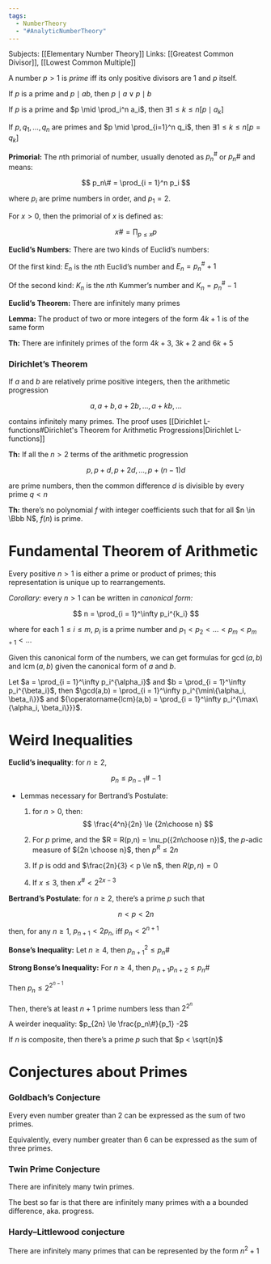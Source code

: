 ```yaml
---
tags:
  - NumberTheory
  - "#AnalyticNumberTheory"
---
```

Subjects: [[Elementary Number Theory]]
Links: [[Greatest Common Divisor]], [[Lowest Common Multiple]]

A number $p>1$ is _prime_ iff its only positive divisors are $1$ and $p$ itself.

If $p$ is a prime and $p\mid ab$, then $p\mid a \lor p \mid b$

If $p$ is a prime and $p \mid \prod_i^n a_i$, then $\exists 1 \le k\le n[p \mid a_k]$

If $p , q_1, \dots, q_n$ are primes and $p \mid \prod_{i=1}^n q_i$, then $\exists 1 \le k\le n[p = q_k]$

**Primorial:** The $n$th primorial of number, usually denoted as $p_n^\#$ or $p_n\#$ and means:

$$ p_n\# = \prod_{i = 1}^n p_i $$

where $p_i$ are prime numbers in order, and $p_1 = 2$.

For $x >0$, then the primorial of $x$ is defined as:

$$ x\#=\prod_{p \le x} p $$

**Euclid’s Numbers:** There are two kinds of Euclid’s numbers:

Of the first kind: $E_n$ is the $n$th Euclid’s number and $E_n = p_n^\# +1$

Of the second kind: $K_n$ is the $n$th Kummer’s number and $K_n = p_n^\# -1$

**Euclid’s Theorem:** There are infinitely many primes

**Lemma:** The product of two or more integers of the form $4k+1$ is of the same form

**Th:** There are infinitely primes of the form $4k+3$, $3k+2$ and $6k+5$

### Dirichlet’s Theorem
If $a$ and $b$ are relatively prime positive integers, then the arithmetic progression

$$ a, a+b, a+2b, \dots, a+kb, \dots $$

contains infinitely many primes. The proof uses [[Dirichlet L-functions#Dirichlet's Theorem for Arithmetic Progressions|Dirichlet L-functions]]

********Th:******** If all the $n > 2$ terms of the arithmetic progression

$$ p, p+d, p+2d, \dots, p+(n-1)d $$

are prime numbers, then the common difference $d$ is divisible by every prime $q <n$

**Th:** there’s no polynomial $f$ with integer coefficients such that for all $n \in \Bbb N$, $f(n)$ is prime.

# Fundamental Theorem of Arithmetic

Every positive $n > 1$ is either a prime or product of primes; this representation is unique up to rearrangements.

_Corollary:_ every $n > 1$ can be written in _canonical form:_

$$ n = \prod_{i = 1}^\infty p_i^{k_i} $$

where for each $1 \le i \le m$, $p_i$ is a prime number and $p_1 < p_2 < \dots < p_m < p_{m+1} <\dots$

Given this canonical form of the numbers, we can get formulas for $\gcd(a,b)$ and $\operatorname{lcm}(a,b)$ given the canonical form of $a$ and $b$.

Let $a = \prod_{i = 1}^\infty p_i^{\alpha_i}$ and $b = \prod_{i = 1}^\infty p_i^{\beta_i}$, then $\gcd(a,b) = \prod_{i = 1}^\infty p_i^{\min\{\alpha_i, \beta_i\}}$ and ${\operatorname{lcm}(a,b) = \prod_{i = 1}^\infty p_i^{\max\{\alpha_i, \beta_i\}}}$.

# Weird Inequalities

**Euclid’s inequality**: for $n \ge 2$,

$$ p_n \le p_{n-1}\# -1 $$

- Lemmas necessary for Bertrand’s Postulate:
    1. for $n > 0$, then: $$ \frac{4^n}{2n} \le {2n\choose n} $$
    2. For $p$ prime, and the $R = R(p,n) = \nu_p({2n\choose n})$, the $p$-adic measure of ${2n \choose n}$, then ${p^R \le 2n}$
        
    3. If $p$ is odd and $\frac{2n}{3} < p \le n$, then $R(p,n) = 0$
        
    4. If $x \le 3$, then $x^\# < 2^{2x-3}$

**Bertrand’s Postulate**: for $n \ge 2$, there’s a prime $p$ such that

$$ n <p<2n $$

then, for any $n \ge 1$, $p_{n+1} < 2p_n$, iff $p_n < 2^{n+1}$

**Bonse’s Inequality:** Let $n \ge 4$, then $p_{n+1}^2 \le p_n\#$

**Strong Bonse’s Inequality:** For $n \ge 4$, then $p_{n+1}p_{n+2} \le p_n\#$

Then $p_n \le 2^{2^{n-1}}$

Then, there’s at least $n+1$ prime numbers less than $2^{2^n}$

A weirder inequality: $p_{2n} \le \frac{p_n\#}{p_1} -2$

If $n$ is composite, then there’s a prime $p$ such that $p < \sqrt{n}$

# Conjectures about Primes

### Goldbach’s Conjecture
Every even number greater than $2$ can be expressed as the sum of two primes.

Equivalently, every number greater than $6$ can be expressed as the sum of three primes.

### Twin Prime Conjecture
There are infinitely many twin primes.

The best so far is that there are infinitely many primes with a a bounded difference, aka. progress.

### **Hardy–Littlewood conjecture**
There are infinitely many primes that can be represented by the form $n^2+1$